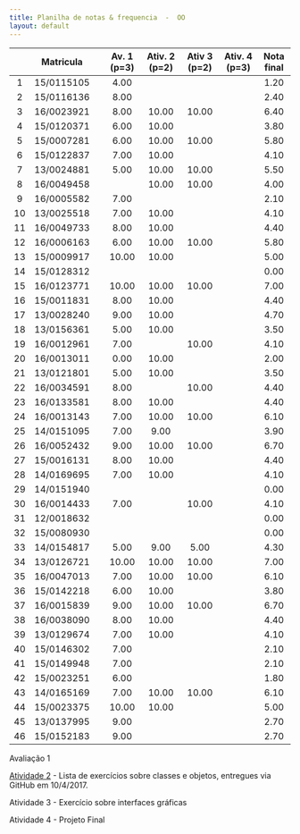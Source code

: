 ```yaml
---
title: Planilha de notas & frequencia  -  OO
layout: default
---
```


|    |  Matricula  |    |  Av. 1 (p=3)  |  Ativ. 2 (p=2)  |  Ativ 3 (p=2)  |  Ativ. 4 (p=3)  |  Nota final  |
|:--:|:-----------:|:--:|:-------------:|:---------------:|:--------------:|:---------------:|:------------:|
| 1  |  15/0115105 |    |         4.00  |                 |                |                 |  1.20        | 
| 2  |  15/0116136 |    |         8.00  |                 |                |                 |  2.40        |
| 3  |  16/0023921 |    |         8.00  |           10.00 |         10.00  |                 |  6.40        |
| 4  |  15/0120371 |    |         6.00  |           10.00 |                |                 |  3.80        |
| 5  |  15/0007281 |    |         6.00  |           10.00 |         10.00  |                 |  5.80        |
| 6  |  15/0122837 |    |         7.00  |           10.00 |                |                 |  4.10        |
| 7  |  13/0024881 |    |         5.00  |           10.00 |         10.00  |                 |  5.50        |
| 8  |  16/0049458 |    |               |           10.00 |         10.00  |                 |  4.00        |
| 9  |  16/0005582 |    |         7.00  |                 |                |                 |  2.10        |
|10  |  13/0025518 |    |         7.00  |           10.00 |                |                 |  4.10        |
|11  |  16/0049733 |    |         8.00  |           10.00 |                |                 |  4.40        |
|12  |  16/0006163 |    |         6.00  |           10.00 |         10.00  |                 |  5.80        |
|13  |  15/0009917 |    |        10.00  |           10.00 |                |                 |  5.00        |
|14  |  15/0128312 |    |               |                 |                |                 |  0.00        |
|15  |  16/0123771 |    |        10.00  |           10.00 |         10.00  |                 |  7.00        |
|16  |  15/0011831 |    |         8.00  |           10.00 |                |                 |  4.40        |
|17  |  13/0028240 |    |         9.00  |           10.00 |                |                 |  4.70        |
|18  |  13/0156361 |    |         5.00  |           10.00 |                |                 |  3.50        |
|19  |  16/0012961 |    |         7.00  |                 |         10.00  |                 |  4.10        |
|20  |  16/0013011 |    |         0.00  |           10.00 |                |                 |  2.00        |
|21  |  13/0121801 |    |         5.00  |           10.00 |                |                 |  3.50        |
|22  |  16/0034591 |    |         8.00  |                 |         10.00  |                 |  4.40        |
|23  |  16/0133581 |    |         8.00  |           10.00 |                |                 |  4.40        |
|24  |  16/0013143 |    |         7.00  |           10.00 |         10.00  |                 |  6.10        |
|25  |  14/0151095 |    |         7.00  |           9.00  |                |                 |  3.90        |
|26  |  16/0052432 |    |         9.00  |           10.00 |         10.00  |                 |  6.70        |
|27  |  15/0016131 |    |         8.00  |           10.00 |                |                 |  4.40        |
|28  |  14/0169695 |    |         7.00  |           10.00 |                |                 |  4.10        |
|29  |  14/0151940 |    |               |                 |                |                 |  0.00        |
|30  |  16/0014433 |    |         7.00  |                 |         10.00  |                 |  4.10        |
|31  |  12/0018632 |    |               |                 |                |                 |  0.00        |
|32  |  15/0080930 |    |               |                 |                |                 |  0.00        |
|33  |  14/0154817 |    |         5.00  |           9.00  |         5.00   |                 |  4.30        |
|34  |  13/0126721 |    |        10.00  |           10.00 |         10.00  |                 |  7.00        |
|35  |  16/0047013 |    |         7.00  |           10.00 |         10.00  |                 |  6.10        |
|36  |  15/0142218 |    |         6.00  |           10.00 |                |                 |  3.80        |
|37  |  16/0015839 |    |         9.00  |           10.00 |         10.00  |                 |  6.70        |
|38  |  16/0038090 |    |         8.00  |           10.00 |                |                 |  4.40        |
|39  |  13/0129674 |    |         7.00  |           10.00 |                |                 |  4.10        |
|40  |  15/0146302 |    |         7.00  |                 |                |                 |  2.10        |
|41  |  15/0149948 |    |         7.00  |                 |                |                 |  2.10        |
|42  |  15/0023251 |    |         6.00  |                 |                |                 |  1.80        |
|43  |  14/0165169 |    |         7.00  |           10.00 |         10.00  |                 |  6.10        |
|44  |  15/0023375 |    |        10.00  |           10.00 |                |                 |  5.00        |
|45  |  13/0137995 |    |         9.00  |                 |                |                 |  2.70        |
|46  |  15/0152183 |    |         9.00  |                 |                |                 |  2.70        |


Avaliação 1

[Atividade 2][atividade2] - Lista de exercícios sobre classes e objetos, entregues via GitHub em 10/4/2017.

Atividade 3 - Exercício sobre interfaces gráficas

Atividade 4 - Projeto Final


[atividade2]:exercicio2/atividade2.html
